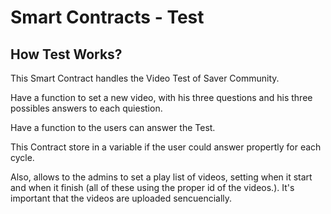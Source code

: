 # Smart Contracts - Test

## How Test Works?
This Smart Contract handles the Video Test of Saver Community. 

Have a function to set a new video, with his three questions and his three possibles answers to each quiestion.

Have a function to the users can answer the Test.

This Contract store in a variable if the user could answer propertly for each cycle.

Also, allows to the admins to set a play list of videos, setting when it start and when it finish (all of these using the proper id of the videos.). It's important that the videos are uploaded sencuencially.